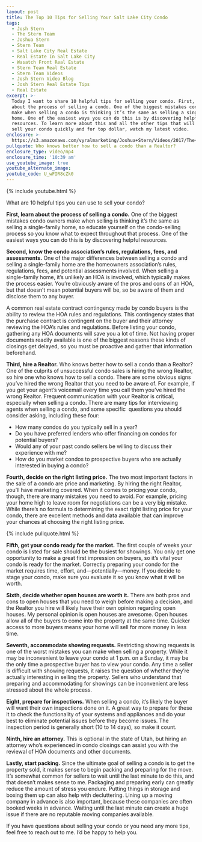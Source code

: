 ```yaml
---
layout: post
title: The Top 10 Tips for Selling Your Salt Lake City Condo
tags:
  - Josh Stern
  - The Stern Team
  - Joshua Stern
  - Stern Team
  - Salt Lake City Real Estate
  - Real Estate In Salt Lake City
  - Wasatch Front Real Estate
  - Stern Team Real Estate
  - Stern Team Videos
  - Josh Stern Video Blog
  - Josh Stern Real Estate Tips
  - Real Estate
excerpt: >-
  Today I want to share 10 helpful tips for selling your condo. First, learn
  about the process of selling a condo. One of the biggest mistakes condo owners
  make when selling a condo is thinking it’s the same as selling a single-family
  home. One of the easiest ways you can do this is by discovering helpful
  resources. To learn more about this and all the other tips that will help you
  sell your condo quickly and for top dollar, watch my latest video.
enclosure: >-
  https://s3.amazonaws.com/vyralmarketing/Joshua+Stern/Videos/2017/The+Stern+Team-+10+Tips+For+Selling+Your+Condo.mp4
pullquote: Who knows better how to sell a condo than a Realtor?
enclosure_type: video/mp4
enclosure_time: '10:39 am'
use_youtube_image: true
youtube_alternate_image:
youtube_code: U_wFIR8cZk0
---
```



{% include youtube.html %}

What are 10 helpful tips you can use to sell your condo?

**First, learn about the process of selling a condo.** One of the biggest mistakes condo owners make when selling is thinking it’s the same as selling a single-family home, so educate yourself on the condo-selling process so you know what to expect throughout that process. One of the easiest ways you can do this is by discovering helpful resources.

**Second, know the condo association’s rules, regulations, fees, and assessments.** One of the major differences between selling a condo and selling a single-family home are the homeowners association’s rules, regulations, fees, and potential assessments involved. When selling a single-family home, it’s unlikely an HOA is involved, which typically makes the process easier. You’re obviously aware of the pros and cons of an HOA, but that doesn’t mean potential buyers will be, so be aware of them and disclose them to any buyer.

A common real estate contract contingency made by condo buyers is the ability to review the HOA rules and regulations. This contingency states that the purchase contract is contingent on the buyer and their attorney reviewing the HOA’s rules and regulations. Before listing your condo, gathering any HOA documents will save you a lot of time. Not having proper documents readily available is one of the biggest reasons these kinds of closings get delayed, so you must be proactive and gather that information beforehand.

**Third, hire a Realtor.** Who knows better how to sell a condo than a Realtor? One of the culprits of unsuccessful condo sales is hiring the wrong Realtor, so hire one who knows how to sell a condo. There are some obvious signs you’ve hired the wrong Realtor that you need to be aware of. For example, if you get your agent’s voicemail every time you call them you’ve hired the wrong Realtor. Frequent communication with your Realtor is critical, especially when selling a condo. There are many tips for interviewing agents when selling a condo, and some specific &nbsp;questions you should consider asking, including these four:

* How many condos do you typically sell in a year?
* Do you have preferred lenders who offer financing on condos for potential buyers?
* Would any of your past condo sellers be willing to discuss their experience with me?
* How do you market condos to prospective buyers who are actually interested in buying a condo?

**Fourth, decide on the right listing price.** The two most important factors in the sale of a condo are price and marketing. By hiring the right Realtor, you’ll have marketing covered. When it comes to pricing your condo, though, there are many mistakes you need to avoid. For example, pricing your home high to leave room for negotiations can be a very big mistake. While there’s no formula to determining the exact right listing price for your condo, there are excellent methods and data available that can improve your chances at choosing the right listing price.

{% include pullquote.html %}

**Fifth, get your condo ready for the market.** The first couple of weeks your condo is listed for sale should be the busiest for showings. You only get one opportunity to make a great first impression on buyers, so it’s vital your condo is ready for the market. Correctly preparing your condo for the market requires time, effort, and—potentially—money. If you decide to stage your condo, make sure you evaluate it so you know what it will be worth.

**Sixth, decide whether open houses are worth it.** There are both pros and cons to open houses that you need to weigh before making a decision, and the Realtor you hire will likely have their own opinion regarding open houses. My personal opinion is open houses are awesome. Open houses allow all of the buyers to come into the property at the same time. Quicker access to more buyers means your home will sell for more money in less time.

**Seventh, accommodate showing requests.** Restricting showing requests is one of the worst mistakes you can make when selling a property. While it may be inconvenient to leave your condo at 1 p.m. on a Sunday, it may be the only time a prospective buyer has to view your condo. Any time a seller is difficult with showing requests, it raises the question of whether they’re actually interesting in selling the property. Sellers who understand that preparing and accommodating for showings can be inconvenient are less stressed about the whole process.

**Eight, prepare for inspections.** When selling a condo, it’s likely the buyer will want their own inspections done on it. A great way to prepare for these it to check the functionality of your systems and appliances and do your best to eliminate potential issues before they become issues. The inspection period is generally short (10 to 14 days), so make it count.

**Ninth, hire an attorney.** This is optional in the state of Utah, but hiring an attorney who’s experienced in condo closings can assist you with the reviewal of HOA documents and other documents.

**Lastly, start packing.** Since the ultimate goal of selling a condo is to get the property sold, it makes sense to begin packing and preparing for the move. It’s somewhat common for sellers to wait until the last minute to do this, and that doesn’t makes sense to me. Packaging and preparing early can greatly reduce the amount of stress you endure. Putting things in storage and boxing them up can also help with decluttering. Lining up a moving company in advance is also important, because these companies are often booked weeks in advance. Waiting until the last minute can create a huge issue if there are no reputable moving companies available.

If you have questions about selling your condo or you need any more tips, feel free to reach out to me. I’d be happy to help you.